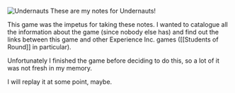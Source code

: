 ![Undernauts](https://static.wikia.nocookie.net/experience-inc/images/d/db/Undernauts_Logo.png)
These are my notes for Undernauts!

This game was the impetus for taking these notes. I wanted to catalogue all the information about the game (since nobody else has) and find out the links between this game and other Experience Inc. games ([[Students of Round]] in particular).

Unfortunately I finished the game before deciding to do this, so a lot of it was not fresh in my memory.

I will replay it at some point, maybe.